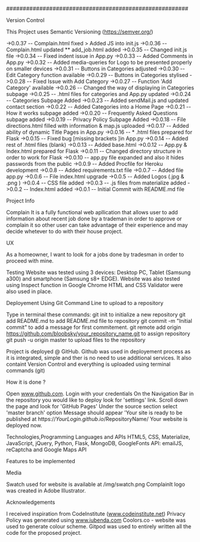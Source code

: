 #######################################################

Version Control

This Project uses Semantic Versioning (https://semver.org/)

->0.0.37 -- Complain.html fixed > Added JS into init.js
->0.0.36 -- Complain.html updated ** add_job.html added
->0.0.35 -- Changed init.js file
->0.0.34 -- Fixed indent issue in App.py
->0.0.33 -- Added Comments in App.py
->0.0.32 -- Added media-queries for Logo to be presented properly on smaller devices
->0.0.31 -- Buttons in Categories adjusted
->0.0.30 -- Edit Category function available
->0.0.29 -- Buttons in Categories stylised
->0.0.28 -- Fixed Issue with Add Category
->0.0.27 -- Function 'Add Category' available
->0.0.26 -- Changed the way of displaying in Categories subpage
->0.0.25 -- .html files for categories and App.py updated
->0.0.24 -- Categories Subpage Added
->0.0.23 -- Added sendMail.js and updated contact section
->0.0.22 -- Added Categories into a Home Page
->0.0.21 -- How it works subpage added
->0.0.20 -- Frequently Asked Questions subpage added
->0.0.19 -- Privacy Policy Subpage Added
->0.0.18 -- File directions.html filled with information & map.js uploaded
->0.0.17 -- Added ability of dynamic Title Pages in App.py
->0.0.16 -- * .html files prepared for Flask
->0.0.15 -- Fixed bug [missing brackets ]in App.py 
->0.0.14 -- Added rest of .html files (blank)
->0.0.13 -- Added base.html
->0.0.12 -- App.py & Index.html prepared for Flask
->0.0.11 -- Changed directory structure in order to work for Flask
->0.0.10 -- app.py file expanded and also it hides passwords from the public
->0.0.9 -- Added Procfile for Heroku development
->0.0.8 -- Added requirements.txt file
->0.0.7 -- Added file app.py
->0.0.6 -- File index.html upgrade
->0.0.5 -- Added Logos (.jpg & .png )
->0.0.4 -- CSS file added
->0.0.3 -- .js files from materialize added
->0.0.2 -- Index.html added
->0.0.1 -- Initial Commit with README.md file

Project Info

Complain It is a fully functional web apllication that allows user to add information about recent job done by a trademan in order to approve or complain it so other user can take advantage of their experience and may decide whetever to do with their house project.

UX

As a homeowner, I want to look for a jobs done by tradesman in order to proceed with mine.


Testing
Website was tested using 3 devices: Desktop PC, Tablet (Samsung a300) and smartphone (Samsung s8+ EDGE). Website was also tested using Inspect function in Google Chrome
HTML and CSS Validator were also used in place.


Deployement
Using Git Command Line to upload to a repository

Type in terminal these commands:
git init to initialize a new repository
git add README.md to add README.md file to repository
git commit -m "Initial commit" to add a message for first commitement.
git remote add origin https://github.com/bloobsky/your_repository_name.git to assign repository
git push -u origin master to upload files to the repository


Project is deployed @ GitHub.
Github was used in deployement process as it is integrated, simple and ther is no need to use additional services.
It also containt Version Control and everything is uploaded using terminal commands (git)

How it is done ?

Open www.github.com.
Login with your credentials
On the Navigation Bar in the repository you would like to deploy look for 'settings' link.
Scroll down the page and look for 'GitHub Pages'
Under the source section select 'master branch' option
Message should appear 'Your site is ready to be published at https://$YourLogin.github.io/$RepositoryName/
Your website is deployed now.

Technologies,Programming Languages and APIs
HTML5, CSS, Materialize, JavaScript, jQuery, Python, Flask, MongoDB, GoogleFonts
API: emailJS, reCaptcha and Google Maps API

Features to be implemented


Media

Swatch used for website is available at /img/swatch.png
ComplainIt logo was created in Adobe Illustrator.

Acknowledgements

I received inspiration from CodeInstitute (www.codeinstitute.net)
Privacy Policy was generated using www.iubenda.com
Coolors.co - website was used to generate colour scheme.
Gitpod was used to entirely written all the code for the proposed project.